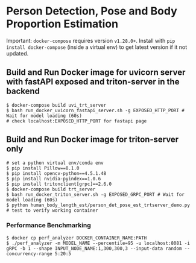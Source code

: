 # Person Detection, Pose and Body Proportion Estimation

Important: `docker-compose` requires version `v1.28.0+`. Install with `pip install docker-compose` (inside a virtual env) to get latest version if it not updated.

## Build and Run Docker image for uvicorn server with fastAPI exposed and triton-server in the backend

```shell
$ docker-compose build uvi_trt_server
$ bash run_docker_uvicorn_fastapi_server.sh -g EXPOSED_HTTP_PORT # Wait for model loading (60s)
# check localhost:EXPOSED_HTTP_PORT for fastapi page
```

## Build and Run Docker image for triton-server only

```shell
# set a python virtual env/conda env
$ pip install Pillow==8.1.0
$ pip install opencv-python==4.5.1.48
$ pip install nvidia-pyindex==1.0.6
$ pip install tritonclient[grpc]==2.6.0
$ docker-compose build trt_server
$ bash run_docker_triton_server.sh -g EXPOSED_GRPC_PORT # Wait for model loading (60s)
$ python human_body_length_est/person_det_pose_est_trtserver_demo.py  # test to verify working container
```

### Performance Benchmarking

```shell
$ docker cp perf_analyzer DOCKER_CONTAINER_NAME:PATH
$ ./perf_analyzer -m MODEL_NAME --percentile=95 -u localhost:8081 -i gRPC -b 1 --shape INPUT_NODE_NAME:1,300,300,3 --input-data random --concurrency-range 5:20:5
```
